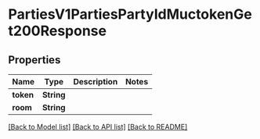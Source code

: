 # PartiesV1PartiesPartyIdMuctokenGet200Response

## Properties

Name | Type | Description | Notes
------------ | ------------- | ------------- | -------------
**token** | **String** |  | 
**room** | **String** |  | 

[[Back to Model list]](../README.md#documentation-for-models) [[Back to API list]](../README.md#documentation-for-api-endpoints) [[Back to README]](../README.md)


